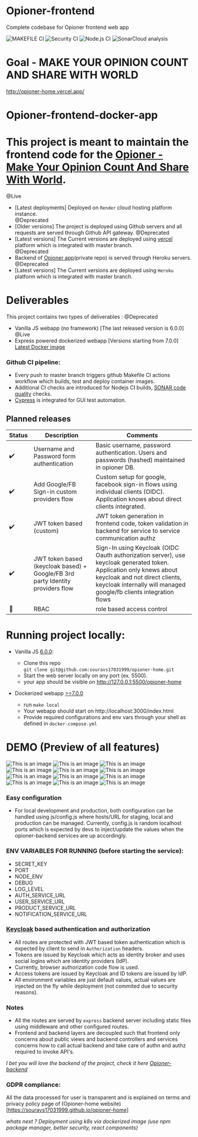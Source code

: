 # Opioner-frontend
Complete codebase for Opioner frontend web app

![MAKEFILE CI](https://github.com/souravs17031999/opioner-home/actions/workflows/makefile.yml/badge.svg)
![Security CI](https://github.com/souravs17031999/opioner-home/actions/workflows/codeql-analysis.yml/badge.svg)
![Node.js CI](https://github.com/souravs17031999/opioner-home/actions/workflows/node.js.yml/badge.svg)
![SonarCloud analysis](https://github.com/souravs17031999/opioner-home/actions/workflows/sonarcloud.yml/badge.svg)


# Goal - MAKE YOUR OPINION COUNT AND SHARE WITH WORLD

http://opioner-home.vercel.app/

# Opioner-frontend-docker-app

# This project is meant to maintain the frontend code for the [Opioner - Make Your Opinion Count And Share With World](http://opioner-home.vercel.app/).  
@Live  
- [Latest deployments] Deployed on ```Render``` cloud hosting platform instance.   
@Deprecated   
- [Older versions] The project is deployed using Github servers and all requests are served through Github API gateway.
@Deprecated   
- [Latest versions] The Current versions are deployed using [vercel](https://vercel.com/) platform which is integrated with master branch.   
@Deprecated   
- Backend of [Opioner app](https://github.com/souravs17031999/opioner-backend)(private repo) is served through Heroku servers.       
@Deprecated   
- [Latest versions] The Current versions are deployed using ```Heroku``` platform which is integrated with master branch.    

# Deliverables
This project contains two types of deliverables : 
@Deprecated  
- Vanilla JS webapp (no framework) [The last released version is 6.0.0]   
@Live  
- Express powered dockerized webapp [Versions starting from 7.0.0]   
[Latest Docker image](https://hub.docker.com/repository/docker/souravkumardevadmin/opioner-home_opioner_home) 

### Github CI pipeline:
- Every push to master branch triggers github Makefile CI actions workflow which builds, test and deploy container images.
- Additional CI checks are introduced for Nodejs CI builds, [SONAR code quality](https://sonarcloud.io/project/overview?id=souravs17031999_opioner-home) checks.
- [Cypress](https://www.cypress.io/) is integrated for GUI test automation.

## <a name="v09"></a> Planned releases

| Status | Description | Comments |
| --- | --- |  --- |
| ✔️| Username and Password form authentication | Basic username, password authentication. Users and passwords (hashed) maintained in opioner DB.  |
| ✔️| Add Google/FB Sign-in custom providers flow | Custom setup for google, facebook sign-in flows using individual clients (OIDC). Application knows about direct clients integrated.  |
| ✔️| JWT token based (custom) | JWT token generation in frontend code, token validation in backend for service to service communication authz  |
| ✔️| JWT token based (keycloak based) + Google/FB 3rd party Identity providers flow | Sign-In using Keycloak (OIDC Oauth authorization server), use keycloak generated token. Application only knews about keycloak and not direct clients, keycloak internally will managed google/fb clients integration flows |
| 🚩| RBAC | role based access control |




# Running project locally:

- Vanilla JS [6.0.0](https://github.com/souravs17031999/opioner-home/releases/tag/6.0.0):   
  * Clone this repo      
    `git clone git@github.com:souravs17031999/opioner-home.git`        
  * Start the web server locally on any port (ex. 5500).  
  * your app should be visible on http://127.0.0.1:5500/opioner-home  

- Dockerized webapp [>=7.0.0](https://github.com/souravs17031999/opioner-home/releases/tag/7.0.1)   
  * run `make local`  
  * Your webapp should start on http://localhost:3000/index.html
  * Provide required configurations and env vars through your shell as defined in `docker-compose.yml`  


# DEMO (Preview of all features)

![This is an image](https://github.com/souravs17031999/opioner-home/blob/master/public/images/index.PNG)
![This is an image](https://github.com/souravs17031999/opioner-home/blob/master/public/images/index2.PNG)
![This is an image](https://github.com/souravs17031999/opioner-home/blob/master/public/images/login.PNG)
![This is an image](https://github.com/souravs17031999/opioner-home/blob/master/public/images/signup.PNG)
![This is an image](https://github.com/souravs17031999/opioner-home/blob/master/public/images/home.PNG)
![This is an image](https://github.com/souravs17031999/opioner-home/blob/master/public/images/footer.PNG)
![This is an image](https://github.com/souravs17031999/opioner-home/blob/master/public/images/profile.PNG)
![This is an image](https://github.com/souravs17031999/opioner-home/blob/master/public/images/notification.PNG)
![This is an image](https://github.com/souravs17031999/opioner-home/blob/master/public/images/menus.PNG)
![This is an image](https://github.com/souravs17031999/opioner-home/blob/master/public/images/status.PNG)
![This is an image](https://github.com/souravs17031999/opioner-home/blob/master/public/images/subscriptions.PNG)
![This is an image](https://github.com/souravs17031999/opioner-home/blob/master/public/images/upload.PNG)  

### Easy configuration
* For local development and production, both configuration can be handled using js/config.js where hosts/URL for staging, local and production can be managed. Currently, config.js is random localhost ports which is expected by devs to inject/update the values when the opioner-backend services are up accordingly.

### ENV VARIABLES FOR RUNNING (before starting the service):

- SECRET_KEY
- PORT
- NODE_ENV
- DEBUG 
- LOG_LEVEL
- AUTH_SERVICE_URL
- USER_SERVICE_URL
- PRODUCT_SERVICE_URL
- NOTIFICATION_SERVICE_URL

### [Keycloak](https://github.com/souravs17031999/keycloak-opioner) based authentication and authorization
- All routes are protected with JWT based token authentication which is expected by client to send in `Authorization` headers.
- Tokens are issued by Keycloak which acts as identity broker and uses social logins which are identity providers (IdP).
- Currently, browser authorization code flow is used.
- Access tokens are issued by Keycloak and ID tokens are issued by IdP.
- All environment variables are just default values, actual values are injected on the fly while deployment (not commited due to security reasons).

### Notes
- All the routes are served by ```express``` backend server including static files using middleware and other 
  configured routes.  
- Frontend and backend layers are decoupled such that frontend only concerns about public views and backend 
  controllers and services concerns how to call actual backend and take care of authn and authz required to 
  invoke API's.  

_I bet you will love the backend of the project, check it here [Opioner-backend](https://github.com/souravs17031999/opioner-backend)_

### GDPR compliance:
All the data processed for user is transparent and is explained on terms and privacy policy page of (Opioner-home website)[https://souravs17031999.github.io/opioner-home]

_whats next ? Deployment using k8s via dockerized image (use npm package manager, better security, react components)_
